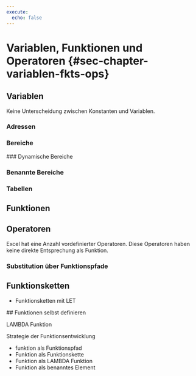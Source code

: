 ```yaml
---
execute: 
  echo: false
---
```


# Variablen, Funktionen und Operatoren {#sec-chapter-variablen-fkts-ops}

## Variablen

Keine Unterscheidung zwischen Konstanten und Variablen.

### Adressen

### Bereiche

### Dynamische Bereiche

### Benannte Bereiche

### Tabellen

## Funktionen

## Operatoren

Excel hat eine Anzahl vordefinierter Operatoren. Diese Operatoren haben keine direkte Entsprechung als Funktion. 

### Substitution über Funktionspfade

## Funktionsketten

- Funktionsketten mit LET

## Funktionen selbst definieren

LAMBDA Funktion

Strategie der Funktionsentwicklung
- funktion als Funktionspfad
- Funktion als Funktionskette
- Funktion als LAMBDA Funktion
- Funktion als benanntes Element
